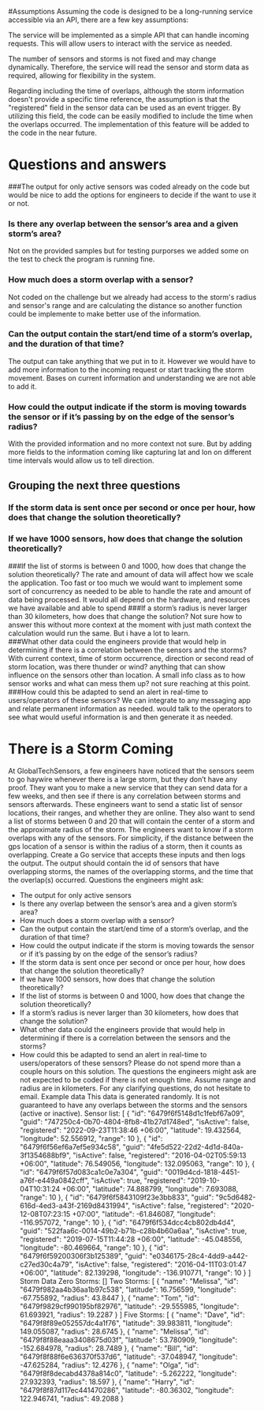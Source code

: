 #Assumptions 
Assuming the code is designed to be a long-running service accessible via an API, there are a few key assumptions:

The service will be implemented as a simple API that can handle incoming requests. This will allow users to interact with the service as needed.

The number of sensors and storms is not fixed and may change dynamically. Therefore, the service will read the sensor and storm data as required, allowing for flexibility in the system.

Regarding including the time of overlaps, although the storm information doesn't provide a specific time reference, the assumption is that the "registered" field in the sensor data can be used as an event trigger. By utilizing this field, the code can be easily modified to include the time when the overlaps occurred. The implementation of this feature will be added to the code in the near future.

# Questions and answers
###The output for only active sensors
was coded already on the code but would be nice to add the options for engineers to decide if the want to use it or not. 
### Is there any overlap between the sensor’s area and a given storm’s area?
Not on the provided samples but for testing purporses we added some on the test to check the program is running fine.
### How much does a storm overlap with a sensor?
Not coded on the challenge but we already had access to the storm's radius and sensor's range and are calculating the 
distance so another function could be implemente to make better use of the information. 
### Can the output contain the start/end time of a storm’s overlap, and the duration of that time?
The output can take anything that we put in to it. However we would have to add more information to the incoming request
or start tracking the storm movement. Bases on current information and understanding we are not able to add it. 
### How could the output indicate if the storm is moving towards the sensor or if it’s passing by on the edge of the sensor’s radius?
With the provided information and no more context not sure. But by adding more fields to the information coming like 
capturing lat and lon on different time intervals would allow us to tell direction.
## Grouping the next three questions 
### If the storm data is sent once per second or once per hour, how does that change the solution theoretically?
### If we have 1000 sensors, how does that change the solution theoretically?
###If the list of storms is between 0 and 1000, how does that change the solution theoretically?
The rate and amount of data will affect how we scale the application. Too fast or too much
we would want to implement some sort of concurrency as needed to be able to handle the rate and amount 
of data being processed. It would all depend on the hardware, and resources we have available and able to spend 
###If a storm’s radius is never larger than 30 kilometers, how does that change the solution?
Not sure how to answer this without more context at the moment with just math context the calculation would run the same. But i have a lot to learn.  
###What other data could the engineers provide that would help in determining if there is a correlation between the sensors and the storms?
With current context, time of storm occurrence, direction or second read of storm location, was there thunder or wind? 
anything that can show influence on the sensors other than location. A small info class as to how sensor works and what 
can mess them up? not sure reaching at this point.   
###How could this be adapted to send an alert in real-time to users/operators of these sensors?
We can integrate to any messaging app and relate permanent information as needed. would talk to the operators to see 
what would useful information is and then generate it as needed. 
# There is a Storm Coming
At GlobalTechSensors, a few engineers have noticed that the sensors seem to go haywire
whenever there is a large storm, but they don’t have any proof. They want you to make a new
service that they can send data for a few weeks, and then see if there is any correlation
between storms and sensors afterwards.
These engineers want to send a static list of sensor locations, their ranges, and whether they
are online. They also want to send a list of storms between 0 and 20 that will contain the center
of a storm and the approximate radius of the storm.
The engineers want to know if a storm overlaps with any of the sensors. For simplicity, if the
distance between the gps location of a sensor is within the radius of a storm, then it counts as
overlapping.
Create a Go service that accepts these inputs and then logs the output. The output should
contain the id of sensors that have overlapping storms, the names of the overlapping storms,
and the time that the overlap(s) occurred.
Questions the engineers might ask:
- The output for only active sensors
- Is there any overlap between the sensor’s area and a given storm’s area?
- How much does a storm overlap with a sensor?
- Can the output contain the start/end time of a storm’s overlap, and the duration of that
  time?
- How could the output indicate if the storm is moving towards the sensor or if it’s passing
  by on the edge of the sensor’s radius?
- If the storm data is sent once per second or once per hour, how does that change the
  solution theoretically?
- If we have 1000 sensors, how does that change the solution theoretically?
- If the list of storms is between 0 and 1000, how does that change the solution
  theoretically?
- If a storm’s radius is never larger than 30 kilometers, how does that change the solution?
- What other data could the engineers provide that would help in determining if there is a
  correlation between the sensors and the storms?
- How could this be adapted to send an alert in real-time to users/operators of these
  sensors?
  Please do not spend more than a couple hours on this solution. The questions the engineers
  might ask are not expected to be coded if there is not enough time. Assume range and radius
  are in kilometers. For any clarifying questions, do not hesitate to email.
  Example data
  This data is generated randomly. It is not guaranteed to have any overlaps between the storms
  and the sensors (active or inactive).
  Sensor list:
  [
  {
  "id": "6479f6f5148d1c1febf67a09",
  "guid": "747250c4-0b70-4804-8fb8-41b27d1748ed",
  "isActive": false,
  "registered": "2022-09-23T11:38:46 +06:00",
  "latitude": 19.432564,
  "longitude": 52.556912,
  "range": 10
  },
  {
  "id": "6479f6f56ef6a7ef5e934c58",
  "guid": "4fe5d522-22d2-4d1d-840a-3f1354688bf9",
  "isActive": false,
  "registered": "2016-04-02T05:59:13 +06:00",
  "latitude": 76.549056,
  "longitude": 132.095063,
  "range": 10
  },
  {
  "id": "6479f6f57d083ca1c0e7a304",
  "guid": "0019d4cd-1818-4451-a76f-e449a0842cff",
  "isActive": true,
  "registered": "2019-10-04T10:31:24 +06:00",
  "latitude": 74.888799,
  "longitude": 7.693088,
  "range": 10
  },
  {
  "id": "6479f6f5843109f23e3bb833",
  "guid": "9c5d6482-616d-4ed3-a43f-2169d8431994",
  "isActive": false,
  "registered": "2020-12-08T07:23:15 +07:00",
  "latitude": -61.846087,
  "longitude": -116.957072,
  "range": 10
  },
  {
  "id": "6479f6f534dcc4cb802db4d4",
  "guid": "522faa6c-0014-49b2-b71b-c28b4b60a6aa",
  "isActive": true,
  "registered": "2019-07-15T11:44:28 +06:00",
  "latitude": -45.048556,
  "longitude": -80.469664,
  "range": 10
  },
  {
  "id": "6479f6f59200306f3b125389",
  "guid": "e0346175-28c4-4dd9-a442-c27ed30c4a79",
  "isActive": false,
  "registered": "2016-04-11T03:01:47 +06:00",
  "latitude": 82.139298,
  "longitude": -136.910771,
  "range": 10
  }
  ]
  Storm Data
  Zero Storms:
  []
  Two Storms:
  [
  {
  "name": "Melissa",
  "id": "6479f982aa4b36aa1b97c538",
  "latitude": 16.756599,
  "longitude": -67.755892,
  "radius": 43.8447
  },
  {
  "name": "Tom",
  "id": "6479f9829cf990195bf82976",
  "latitude": -29.555985,
  "longitude": 61.693921,
  "radius": 19.2287
  }
  ]
  Five Storms:
  [
  {
  "name": "Dave",
  "id": "6479f8f89e052557dc4a1f76",
  "latitude": 39.983811,
  "longitude": 149.055087,
  "radius": 28.6745
  },
  {
  "name": "Melissa",
  "id": "6479f8f88eaaa3408675d03f",
  "latitude": 53.780909,
  "longitude": -152.684978,
  "radius": 28.7489
  },
  {
  "name": "Bill",
  "id": "6479f8f88f6e636370f537d6",
  "latitude": -37.048947,
  "longitude": -47.625284,
  "radius": 12.4276
  },
  {
  "name": "Olga",
  "id": "6479f8f8decabd4378a814c0",
  "latitude": -5.262222,
  "longitude": 27.932393,
  "radius": 18.597
  },
  {
  "name": "Harry",
  "id": "6479f8f87d117ec441470286",
  "latitude": -80.36302,
  "longitude": 122.946741,
  "radius": 49.2088
  }
